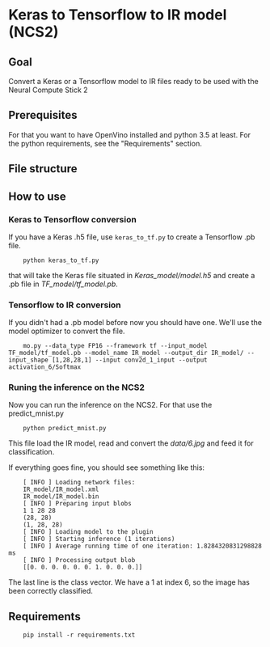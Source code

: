 # Keras to Tensorflow to IR model (NCS2)


## Goal
Convert a Keras or a Tensorflow model to IR files ready to be used with the Neural Compute Stick 2

## Prerequisites
For that you want to have OpenVino installed and python 3.5 at least. For the python requirements, see the "Requirements" section.

## File structure

## How to use

### Keras to Tensorflow conversion
If you have a Keras .h5 file, use `keras_to_tf.py` to create a Tensorflow .pb file.

        python keras_to_tf.py

that will take the Keras file situated in *Keras_model/model.h5* and create a .pb file in *TF_model/tf_model.pb*.

### Tensorflow to IR conversion
If you didn't had a .pb model before now you should have one. We'll use the model optimizer to convert the file.

        mo.py --data_type FP16 --framework tf --input_model TF_model/tf_model.pb --model_name IR_model --output_dir IR_model/ --input_shape [1,28,28,1] --input conv2d_1_input --output activation_6/Softmax

### Runing the inference on the NCS2
Now you can run the inference on the NCS2. For that use the predict_mnist.py

        python predict_mnist.py

This file load the IR model, read and convert the *data/6.jpg* and feed it for classification.

If everything goes fine, you should see something like this:

        [ INFO ] Loading network files:
        IR_model/IR_model.xml
        IR_model/IR_model.bin
        [ INFO ] Preparing input blobs
        1 1 28 28
        (28, 28)
        (1, 28, 28)
        [ INFO ] Loading model to the plugin
        [ INFO ] Starting inference (1 iterations)
        [ INFO ] Average running time of one iteration: 1.8284320831298828 ms
        [ INFO ] Processing output blob
        [[0. 0. 0. 0. 0. 0. 1. 0. 0. 0.]]

The last line is the class vector. We have a 1 at index 6, so the image has been correctly classified.

## Requirements

        pip install -r requirements.txt



